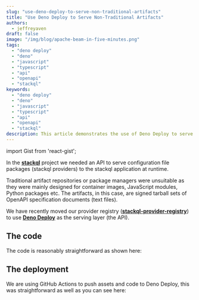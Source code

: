 ```yaml
---
slug: "use-deno-deploy-to-serve-non-traditional-artifacts"
title: "Use Deno Deploy to Serve Non-Traditional Artifacts"
authors:  
  - jeffreyaven
draft: false
image: "/img/blog/apache-beam-in-five-minutes.png"
tags: 
  - "deno deploy"  
  - "deno"
  - "javascript"
  - "typescript"
  - "api"
  - "openapi"
  - "stackql"
keywords: 
  - "deno deploy"  
  - "deno"
  - "javascript"
  - "typescript"
  - "api"
  - "openapi"
  - "stackql"
description: This article demonstrates the use of Deno Deploy to serve static text files as non-traditional development artifacts.
---
```


import Gist from 'react-gist';

In the [__stackql__](https://github.com/stackql/stackql) project we needed an API to serve configuration file packages (stackql providers) to the stackql application at runtime.  

Traditional artifact repositories or package managers were unsuitable as they were mainly designed for container images, JavaScript modules, Python packages etc.  The artifacts, in this case, are signed tarball sets of OpenAPI specification documents (text files).  

We have recently moved our provider registry ([__stackql-provider-registry__](https://github.com/stackql/stackql-provider-registry)) to use [__Deno Deploy__](https://deno.com/deploy) as the serving layer (the API).  

## The code

The code is reasonably straightforward as shown here:  

<Gist id="8747fa98e61e411373a95dbe2e261bd6"
/>

## The deployment

We are using GitHub Actions to push assets and code to Deno Deploy, this was straightforward as well as you can see here:  

<Gist id="e4e98f427c80ecee4f82fb8731565289"
/>





